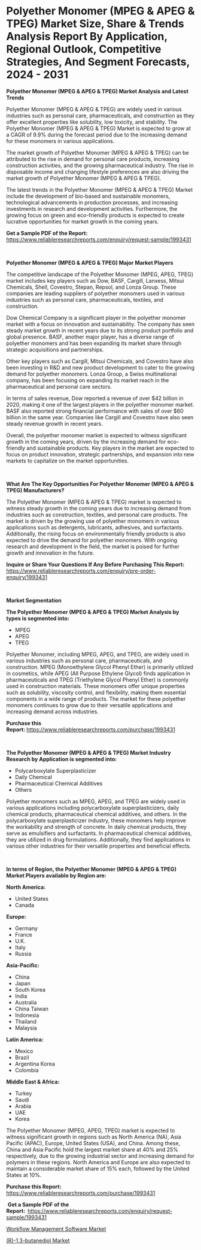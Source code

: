 <p><h1>Polyether Monomer (MPEG & APEG & TPEG) Market Size, Share & Trends Analysis Report By Application, Regional Outlook, Competitive Strategies, And Segment Forecasts, 2024 - 2031</h1></p><p><strong>Polyether Monomer (MPEG & APEG & TPEG) Market Analysis and Latest Trends</strong></p>
<p><p>Polyether Monomer (MPEG & APEG & TPEG) are widely used in various industries such as personal care, pharmaceuticals, and construction as they offer excellent properties like solubility, low toxicity, and stability. The Polyether Monomer (MPEG & APEG & TPEG) Market is expected to grow at a CAGR of 9.9% during the forecast period due to the increasing demand for these monomers in various applications.</p><p>The market growth of Polyether Monomer (MPEG & APEG & TPEG) can be attributed to the rise in demand for personal care products, increasing construction activities, and the growing pharmaceutical industry. The rise in disposable income and changing lifestyle preferences are also driving the market growth of Polyether Monomer (MPEG & APEG & TPEG).</p><p>The latest trends in the Polyether Monomer (MPEG & APEG & TPEG) Market include the development of bio-based and sustainable monomers, technological advancements in production processes, and increasing investments in research and development activities. Furthermore, the growing focus on green and eco-friendly products is expected to create lucrative opportunities for market growth in the coming years.</p></p>
<p><strong>Get a Sample PDF of the Report:&nbsp;</strong> <a href="https://www.reliableresearchreports.com/enquiry/request-sample/1993431">https://www.reliableresearchreports.com/enquiry/request-sample/1993431</a></p>
<p>&nbsp;</p>
<p><strong>Polyether Monomer (MPEG & APEG & TPEG) Major Market Players</strong></p>
<p><p>The competitive landscape of the Polyether Monomer (MPEG, APEG, TPEG) market includes key players such as Dow, BASF, Cargill, Lanxess, Mitsui Chemicals, Shell, Covestro, Stepan, Repsol, and Lonza Group. These companies are leading suppliers of polyether monomers used in various industries such as personal care, pharmaceuticals, textiles, and construction.</p><p>Dow Chemical Company is a significant player in the polyether monomer market with a focus on innovation and sustainability. The company has seen steady market growth in recent years due to its strong product portfolio and global presence. BASF, another major player, has a diverse range of polyether monomers and has been expanding its market share through strategic acquisitions and partnerships.</p><p>Other key players such as Cargill, Mitsui Chemicals, and Covestro have also been investing in R&D and new product development to cater to the growing demand for polyether monomers. Lonza Group, a Swiss multinational company, has been focusing on expanding its market reach in the pharmaceutical and personal care sectors.</p><p>In terms of sales revenue, Dow reported a revenue of over $42 billion in 2020, making it one of the largest players in the polyether monomer market. BASF also reported strong financial performance with sales of over $60 billion in the same year. Companies like Cargill and Covestro have also seen steady revenue growth in recent years.</p><p>Overall, the polyether monomer market is expected to witness significant growth in the coming years, driven by the increasing demand for eco-friendly and sustainable products. Key players in the market are expected to focus on product innovation, strategic partnerships, and expansion into new markets to capitalize on the market opportunities.</p></p>
<p>&nbsp;</p>
<p><strong>What Are The Key Opportunities For Polyether Monomer (MPEG & APEG & TPEG) Manufacturers?</strong></p>
<p><p>The Polyether Monomer (MPEG & APEG & TPEG) market is expected to witness steady growth in the coming years due to increasing demand from industries such as construction, textiles, and personal care products. The market is driven by the growing use of polyether monomers in various applications such as detergents, lubricants, adhesives, and surfactants. Additionally, the rising focus on environmentally friendly products is also expected to drive the demand for polyether monomers. With ongoing research and development in the field, the market is poised for further growth and innovation in the future.</p></p>
<p><strong>Inquire or Share Your Questions If Any Before Purchasing This Report:</strong> <a href="https://www.reliableresearchreports.com/enquiry/pre-order-enquiry/1993431">https://www.reliableresearchreports.com/enquiry/pre-order-enquiry/1993431</a></p>
<p>&nbsp;</p>
<p><strong>Market Segmentation</strong></p>
<p><strong>The Polyether Monomer (MPEG & APEG & TPEG) Market Analysis by types is segmented into:</strong></p>
<p><ul><li>MPEG</li><li>APEG</li><li>TPEG</li></ul></p>
<p><p>Polyether Monomer, including MPEG, APEG, and TPEG, are widely used in various industries such as personal care, pharmaceuticals, and construction. MPEG (Monoethylene Glycol Phenyl Ether) is primarily utilized in cosmetics, while APEG (All Purpose Ethylene Glycol) finds application in pharmaceuticals and TPEG (Triethylene Glycol Phenyl Ether) is commonly used in construction materials. These monomers offer unique properties such as solubility, viscosity control, and flexibility, making them essential components in a wide range of products. The market for these polyether monomers continues to grow due to their versatile applications and increasing demand across industries.</p></p>
<p><strong>Purchase this Report:&nbsp;</strong><a href="https://www.reliableresearchreports.com/purchase/1993431">https://www.reliableresearchreports.com/purchase/1993431</a></p>
<p>&nbsp;</p>
<p><strong>The Polyether Monomer (MPEG & APEG & TPEG) Market Industry Research by Application is segmented into:</strong></p>
<p><ul><li>Polycarboxylate Superplasticizer</li><li>Daily Chemical</li><li>Pharmaceutical Chemical Additives</li><li>Others</li></ul></p>
<p><p>Polyether monomers such as MPEG, APEG, and TPEG are widely used in various applications including polycarboxylate superplasticizers, daily chemical products, pharmaceutical chemical additives, and others. In the polycarboxylate superplasticizer industry, these monomers help improve the workability and strength of concrete. In daily chemical products, they serve as emulsifiers and surfactants. In pharmaceutical chemical additives, they are utilized in drug formulations. Additionally, they find applications in various other industries for their versatile properties and beneficial effects.</p></p>
<p>&nbsp;</p>
<p><strong>In terms of Region, the Polyether Monomer (MPEG & APEG & TPEG) Market Players available by Region are:</strong></p>
<p>
    <p> <strong> North America: </strong>
        <ul>
            <li>United States</li>
            <li>Canada</li>
        </ul>
        </p> 
    <p> <strong> Europe: </strong>
        <ul>
            <li>Germany</li>
            <li>France</li>
            <li>U.K.</li>
            <li>Italy</li>
            <li>Russia</li>
        </ul>
        </p> 
    <p> <strong> Asia-Pacific: </strong>
        <ul>
            <li>China</li>
            <li>Japan</li>
            <li>South Korea</li>
            <li>India</li>
            <li>Australia</li>
            <li>China Taiwan</li>
            <li>Indonesia</li>
            <li>Thailand</li>
            <li>Malaysia</li>
        </ul>
        </p> 
    <p> <strong> Latin America: </strong>
        <ul>
            <li>Mexico</li>
            <li>Brazil</li>
            <li>Argentina Korea</li>
            <li>Colombia</li>
        </ul>
        </p> 
    <p> <strong> Middle East & Africa: </strong>
        <ul>
            <li>Turkey</li>
            <li>Saudi</li>
            <li>Arabia</li>
            <li>UAE</li>
            <li>Korea</li>
        </ul>
    </p>
    </p>
<p><p>The Polyether Monomer (MPEG, APEG, TPEG) market is expected to witness significant growth in regions such as North America (NA), Asia Pacific (APAC), Europe, United States (USA), and China. Among these, China and Asia Pacific hold the largest market share at 40% and 25% respectively, due to the growing industrial sector and increasing demand for polymers in these regions. North America and Europe are also expected to maintain a considerable market share of 15% each, followed by the United States at 10%.</p></p>
<p><strong>Purchase this Report: </strong><a href="https://www.reliableresearchreports.com/purchase/1993431">https://www.reliableresearchreports.com/purchase/1993431</a></p>
<p>&nbsp;<strong>Get a Sample PDF of the Report:&nbsp;&nbsp;</strong><a href="https://www.reliableresearchreports.com/enquiry/request-sample/1993431">https://www.reliableresearchreports.com/enquiry/request-sample/1993431</a></p>
<p><strong></strong></p>
<p><p><a href="https://flame-sidecar-702.notion.site/Workflow-Management-Software-Market-Size-and-Growth-Market-Segmentation-Regional-and-Country-Break-08c7006def7748089a25db0d48713161">Workflow Management Software Market</a></p><p><a href="https://pretty-mail-caf.notion.site/R-1-3-butanediol-Market-Size-Market-Share-and-Global-Market-Analysis-Report-2024-2031-9de9c11af3bd43ae92929c0746f4ebf3">(R)-1,3-butanediol Market</a></p></p>